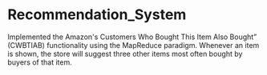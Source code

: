 # Recommendation_System
Implemented the Amazon's Customers Who Bought This Item Also Bought” (CWBTIAB) functionality using the MapReduce paradigm. Whenever an item is shown, the store will suggest three other items most often bought by buyers of that item.
